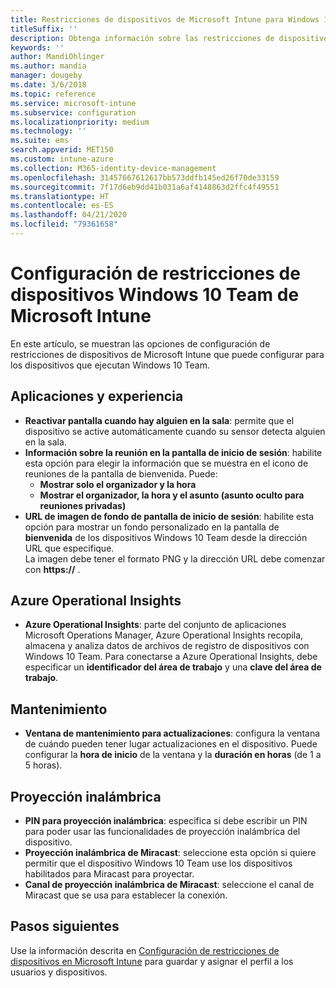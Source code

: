 ```yaml
---
title: Restricciones de dispositivos de Microsoft Intune para Windows 10 Team
titleSuffix: ''
description: Obtenga información sobre las restricciones de dispositivos disponibles para dispositivos que ejecutan Windows 10 Team.
keywords: ''
author: MandiOhlinger
ms.author: mandia
manager: dougeby
ms.date: 3/6/2018
ms.topic: reference
ms.service: microsoft-intune
ms.subservice: configuration
ms.localizationpriority: medium
ms.technology: ''
ms.suite: ems
search.appverid: MET150
ms.custom: intune-azure
ms.collection: M365-identity-device-management
ms.openlocfilehash: 31457667612617bb573ddfb145ed26f70de33159
ms.sourcegitcommit: 7f17d6eb9dd41b031a6af4148863d2ffc4f49551
ms.translationtype: HT
ms.contentlocale: es-ES
ms.lasthandoff: 04/21/2020
ms.locfileid: "79361658"
---
```

# <a name="microsoft-intune-windows-10-team-device-restriction-settings"></a>Configuración de restricciones de dispositivos Windows 10 Team de Microsoft Intune

En este artículo, se muestran las opciones de configuración de restricciones de dispositivos de Microsoft Intune que puede configurar para los dispositivos que ejecutan Windows 10 Team.

## <a name="apps-and-experience"></a>Aplicaciones y experiencia

- **Reactivar pantalla cuando hay alguien en la sala**: permite que el dispositivo se active automáticamente cuando su sensor detecta alguien en la sala.
- **Información sobre la reunión en la pantalla de inicio de sesión**: habilite esta opción para elegir la información que se muestra en el icono de reuniones de la pantalla de bienvenida. Puede:
  - **Mostrar solo el organizador y la hora**
  - **Mostrar el organizador, la hora y el asunto (asunto oculto para reuniones privadas)**
- **URL de imagen de fondo de pantalla de inicio de sesión**: habilite esta opción para mostrar un fondo personalizado en la pantalla de **bienvenida** de los dispositivos Windows 10 Team desde la dirección URL que especifique.<br>La imagen debe tener el formato PNG y la dirección URL debe comenzar con **https://** .

## <a name="azure-operational-insights"></a>Azure Operational Insights

- **Azure Operational Insights**: parte del conjunto de aplicaciones Microsoft Operations Manager, Azure Operational Insights recopila, almacena y analiza datos de archivos de registro de dispositivos con Windows 10 Team.
Para conectarse a Azure Operational Insights, debe especificar un **identificador del área de trabajo** y una **clave del área de trabajo**.

## <a name="maintenance"></a>Mantenimiento

- **Ventana de mantenimiento para actualizaciones**: configura la ventana de cuándo pueden tener lugar actualizaciones en el dispositivo. Puede configurar la **hora de inicio** de la ventana y la **duración en horas** (de 1 a 5 horas).

## <a name="wireless-projection"></a>Proyección inalámbrica

- **PIN para proyección inalámbrica**: especifica si debe escribir un PIN para poder usar las funcionalidades de proyección inalámbrica del dispositivo.
- **Proyección inalámbrica de Miracast**: seleccione esta opción si quiere permitir que el dispositivo Windows 10 Team use los dispositivos habilitados para Miracast para proyectar.
- **Canal de proyección inalámbrica de Miracast**: seleccione el canal de Miracast que se usa para establecer la conexión.

## <a name="next-steps"></a>Pasos siguientes

Use la información descrita en [Configuración de restricciones de dispositivos en Microsoft Intune](device-restrictions-configure.md) para guardar y asignar el perfil a los usuarios y dispositivos.

